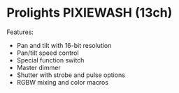 # Prolights PIXIEWASH (13ch)

Features:
- Pan and tilt with 16-bit resolution
- Pan/tilt speed control
- Special function switch
- Master dimmer
- Shutter with strobe and pulse options
- RGBW mixing and color macros
